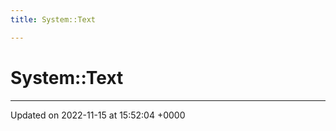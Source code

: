 ```yaml
---
title: System::Text

---
```


# System::Text








-------------------------------

Updated on 2022-11-15 at 15:52:04 +0000